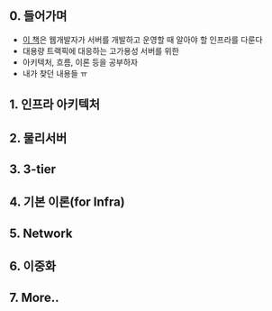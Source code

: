 ## 0. 들어가며
- [이 책](https://jpub.tistory.com/503)은 웹개발자가 서버를 개발하고 운영할 때 알아야 할 인프라를 다룬다
- 대용량 트랙픽에 대응하는 고가용성 서버를 위한
- 아키텍처, 흐름, 이론 등을 공부하자
- 내가 찾던 내용들 ㅠ 

## 1. 인프라 아키텍처

## 2. 물리서버

## 3. 3-tier

## 4. 기본 이론(for Infra)

## 5. Network

## 6. 이중화

## 7. More..